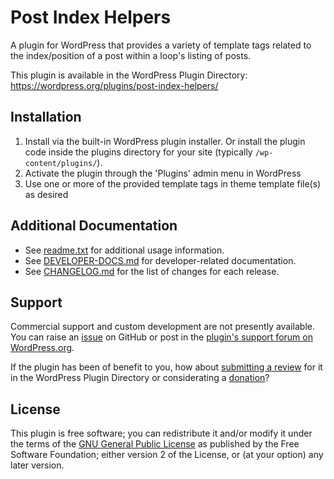 # Post Index Helpers

A plugin for WordPress that provides a variety of template tags related to the index/position of a post within a loop's listing of posts.

This plugin is available in the WordPress Plugin Directory: https://wordpress.org/plugins/post-index-helpers/


## Installation

1. Install via the built-in WordPress plugin installer. Or install the plugin code inside the plugins directory for your site (typically `/wp-content/plugins/`).
2. Activate the plugin through the 'Plugins' admin menu in WordPress
3. Use one or more of the provided template tags in theme template file(s) as desired


## Additional Documentation

* See [readme.txt](https://github.com/coffee2code/post-index-helpers/blob/master/readme.txt) for additional usage information.
* See [DEVELOPER-DOCS.md](DEVELOPER-DOCS.md) for developer-related documentation.
* See [CHANGELOG.md](CHANGELOG.md) for the list of changes for each release.


## Support

Commercial support and custom development are not presently available. You can raise an [issue](https://github.com/coffee2code/post-index-helpers/issues) on GitHub or post in the [plugin's support forum on WordPress.org](https://wordpress.org/support/plugin/post-index-helpers/).

If the plugin has been of benefit to you, how about [submitting a review](https://wordpress.org/support/plugin/post-index-helpers/reviews/) for it in the WordPress Plugin Directory or considerating a [donation](https://www.paypal.com/cgi-bin/webscr?cmd=_s-xclick&hosted_button_id=6ARCFJ9TX3522)?


## License

This plugin is free software; you can redistribute it and/or modify it under the terms of the [GNU General Public License](https://www.gnu.org/licenses/gpl-2.0.html) as published by the Free Software Foundation; either version 2 of the License, or (at your option) any later version.